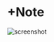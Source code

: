 # +Note

![screenshot](https://user-images.githubusercontent.com/35560951/35360609-8add21b6-011b-11e8-9231-6dc02781fae5.jpg)
